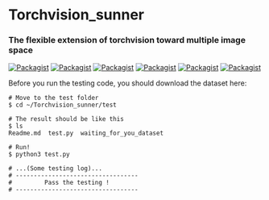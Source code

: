 # Torchvision_sunner
### The flexible extension of torchvision toward multiple image space

[![Packagist](https://img.shields.io/badge/Version-18.4.4-yellow.svg)]()
[![Packagist](https://img.shields.io/badge/Pytorch-0.3.0-red.svg)]()
[![Packagist](https://img.shields.io/badge/Torchvision-0.2.0-red.svg)]()
[![Packagist](https://img.shields.io/badge/Python-3.5.2-blue.svg)]()
[![Packagist](https://img.shields.io/badge/OpenCV-3.1.0-brightgreen.svg)]()
[![Packagist](https://img.shields.io/badge/skImage-0.13.1-green.svg)]()

Before you run the testing code, you should download the dataset here:
```
# Move to the test folder
$ cd ~/Torchvision_sunner/test

# The result should be like this
$ ls
Readme.md  test.py  waiting_for_you_dataset

# Run!
$ python3 test.py

# ...(Some testing log)...
# ----------------------------------
#         Pass the testing !
# ----------------------------------
```